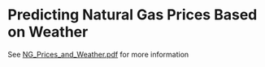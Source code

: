 # Predicting Natural Gas Prices Based on Weather

See [NG_Prices_and_Weather.pdf](https://github.com/huangee/weather_and_natgas_prices/blob/master/NG_Prices_and_Weather.pdf) for more information

